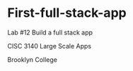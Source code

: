 # First-full-stack-app
Lab #12 Build a full stack app

CISC 3140 Large Scale Apps

Brooklyn College

